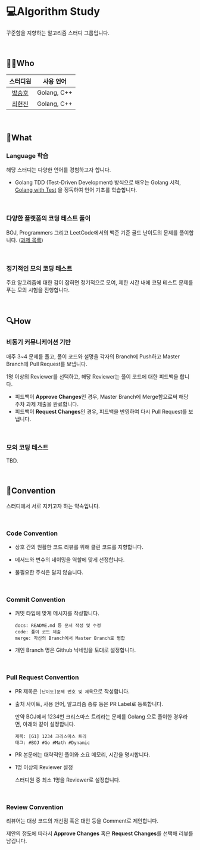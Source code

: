 # 💻Algorithm Study

꾸준함을 지향하는 알고리즘 스터디 그룹입니다.

<br>

## 👨‍💻Who

|                 스터디원                  | 사용 언어 |
| :---------------------------------------: | :-------: |
| [박승호](https://github.com/joonparkhere) | Golang, C++ |
| [최현진](https://github.com/HyeonjinChoi) | Golang, C++ |

<br>

## 🎁What

### Language 학습

해당 스터디는 다양한 언어를 경험하고자 합니다.

- Golang
  TDD (Test-Driven Development) 방식으로 배우는 Golang 서적, [Golang with Test](https://quii.gitbook.io/learn-go-with-tests/) 을 정독하여 언어 기초를 학습합니다.

<br>

### 다양한 플랫폼의 코딩 테스트 풀이

BOJ, Programmers 그리고 LeetCode에서의 백준 기준 골드 난이도의 문제를 풀이합니다. ([과제 목록](https://github.com/joonparkhere/algorithm-study/blob/main/Assignment-list.md))

<br>

### 정기적인 모의 코딩 테스트

주요 알고리즘에 대한 감이 잡히면 정기적으로 모여, 제한 시간 내에 코딩 테스트 문제를 푸는 모의 시험을 진행합니다.

<br>

## 🔍How

### 비동기 커뮤니케이션 기반

매주 3~4 문제를 풀고, 풀이 코드와 설명을 각자의 Branch에 Push하고 Master Branch에 Pull Request를 보냅니다.

1명 이상의 Reviewer를 선택하고, 해당 Reviewer는 풀이 코드에 대한 피드백을 합니다.

- 피드백이 **Approve Changes**인 경우, Master Branch에 Merge함으로써 해당 주차 과제 제출을 완료합니다.
- 피드백이 **Request Changes**인 경우, 피드백을 반영하여 다시 Pull Request를 보냅니다.

<br>

### 모의 코딩 테스트

TBD.

<br>

## 📢Convention

스터디에서 서로 지키고자 하는 약속입니다.

<br>

### Code Convention

- 상호 간의 원활한 코드 리뷰를 위해 클린 코드를 지향합니다. 
  
- 메서드와 변수의 네이밍을 역할에 맞게 선정합니다.
  
- 불필요한 주석은 달지 않습니다.

<br>

### Commit Convention

- 커밋 타입에 맞게 메시지를 작성합니다.

  ```
  docs: README.md 등 문서 작성 및 수정
  code: 풀이 코드 제출
  merge: 자신의 Branch에서 Master Branch로 병합
  ```


- 개인 Branch 명은 Github 닉네임을 토대로 설정합니다.

<br>

### Pull Request Convention

- PR 제목은 `[난이도]문제 번호 및 제목`으로 작성합니다.

- 출처 사이트, 사용 언어, 알고리즘 종류 등은 PR Label로 등록합니다.
  
  만약 BOJ에서 1234번 크리스마스 트리라는 문제를 Golang 으로 풀이한 경우라면, 아래와 같이 설정합니다.

  ```
  제목: [G1] 1234 크리스마스 트리
  태그: #BOJ #Go #Math #Dynamic
  ```
  
- PR 본문에는 대략적인 풀이와 소요 메모리, 시간을 명시합니다.

- 1명 이상의 Reviewer 설정

  스터디원 중 최소 1명을 Reviewer로 설정합니다.

<br>

### Review Convention

리뷰어는 대상 코드의 개선점 혹은 대안 등을 Comment로 제안합니다.

제안의 정도에 따라서 **Approve Changes** 혹은 **Request Changes**를 선택해 리뷰를 남깁니다.


